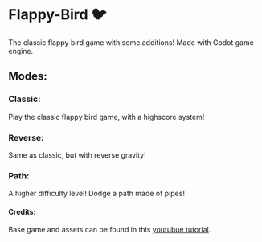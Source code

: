 # Flappy-Bird :bird:
The classic flappy bird game with some additions! Made with Godot game engine.

## Modes:
### Classic: 
Play the classic flappy bird game, with a highscore system!

### Reverse:
Same as classic, but with reverse gravity!

### Path:
A higher difficulty level! Dodge a path made of pipes!

#### Credits: 
  Base game and assets can be found in this [youtubue tutorial](https://www.youtube.com/watch?v=ZkzfIoyOPUs).
